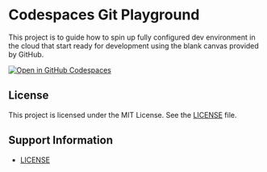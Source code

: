 # Codespaces Git Playground

This project is to guide how to spin up fully configured dev environment in the cloud that start ready for development using the blank canvas provided by GitHub.

[![Open in GitHub Codespaces](https://github.com/codespaces/badge.svg)](https://codespaces.new/juancarlosjr97/codespaces-git-playground?quickstart=1)

## License

This project is licensed under the MIT License. See the [LICENSE](./LICENSE) file.

## Support Information

- [LICENSE](./LICENSE.md)
